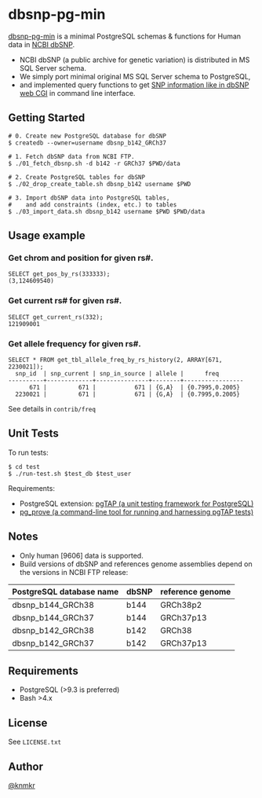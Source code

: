 # dbsnp-pg-min

[dbsnp-pg-min](https://github.com/knmkr/dbsnp-pg-min) is a minimal PostgreSQL schemas & functions for Human data in [NCBI dbSNP](http://www.ncbi.nlm.nih.gov/SNP/).

- NCBI dbSNP (a public archive for genetic variation) is distributed in MS SQL Server schema.
- We simply port minimal original MS SQL Server schema to PostgreSQL,
- and implemented query functions to get [SNP information like in dbSNP web CGI](http://www.ncbi.nlm.nih.gov/projects/SNP/snp_ref.cgi?rs=671) in command line interface.


## Getting Started

    # 0. Create new PostgreSQL database for dbSNP
    $ createdb --owner=username dbsnp_b142_GRCh37

    # 1. Fetch dbSNP data from NCBI FTP.
    $ ./01_fetch_dbsnp.sh -d b142 -r GRCh37 $PWD/data

    # 2. Create PostgreSQL tables for dbSNP
    $ ./02_drop_create_table.sh dbsnp_b142 username $PWD

    # 3. Import dbSNP data into PostgreSQL tables,
    #    and add constraints (index, etc.) to tables
    $ ./03_import_data.sh dbsnp_b142 username $PWD $PWD/data


## Usage example

### Get chrom and position for given rs\#.

```
SELECT get_pos_by_rs(333333);
(3,124609540)
```

### Get current rs\# for given rs\#.

```
SELECT get_current_rs(332);
121909001
```

### Get allele frequency for given rs\#.

```
SELECT * FROM get_tbl_allele_freq_by_rs_history(2, ARRAY[671, 2230021]);
  snp_id  | snp_current | snp_in_source | allele |      freq
----------+-------------+---------------+--------+-----------------
      671 |         671 |           671 | {G,A}  | {0.7995,0.2005}
  2230021 |         671 |           671 | {G,A}  | {0.7995,0.2005}
```

See details in `contrib/freq`


## Unit Tests

To run tests:

```
$ cd test
$ ./run-test.sh $test_db $test_user
```

Requirements:
  - PostgreSQL extension: [pgTAP (a unit testing framework for PostgreSQL)](http://pgtap.org/)
  - [pg_prove (a command-line tool for running and harnessing pgTAP tests)](http://search.cpan.org/dist/TAP-Parser-SourceHandler-pgTAP/)


## Notes

- Only human [9606] data is supported.
- Build versions of dbSNP and references genome assemblies depend on the versions in NCBI FTP release:

| PostgreSQL database name  | dbSNP    | reference genome |
|---------------------------|----------|------------------|
| dbsnp_b144_GRCh38         | b144     | GRCh38p2         |
| dbsnp_b144_GRCh37         | b144     | GRCh37p13        |
| dbsnp_b142_GRCh38         | b142     | GRCh38           |
| dbsnp_b142_GRCh37         | b142     | GRCh37p13        |


## Requirements

- PostgreSQL (>9.3 is preferred)
- Bash >4.x


## License

See `LICENSE.txt`


## Author

[@knmkr](https://github.com/knmkr)
